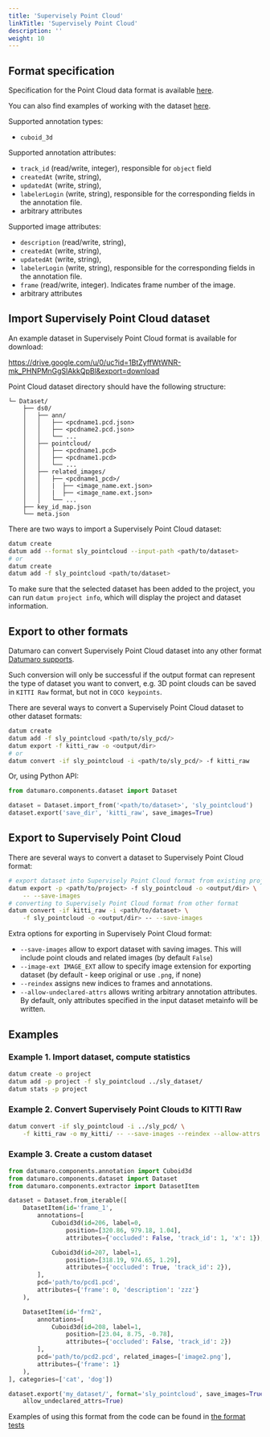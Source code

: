 ```yaml
---
title: 'Supervisely Point Cloud'
linkTitle: 'Supervisely Point Cloud'
description: ''
weight: 10
---
```


## Format specification

Specification for the Point Cloud data format is available
[here](https://docs.supervise.ly/data-organization/00_ann_format_navi).

You can also find examples of working with the dataset
[here](https://drive.google.com/file/d/1BtZyffWtWNR-mk_PHNPMnGgSlAkkQpBl/view).

Supported annotation types:
- `cuboid_3d`

Supported annotation attributes:
- `track_id` (read/write, integer), responsible for `object` field
- `createdAt` (write, string),
- `updatedAt` (write, string),
- `labelerLogin` (write, string), responsible for the corresponding fields
  in the annotation file.
- arbitrary attributes

Supported image attributes:
- `description` (read/write, string),
- `createdAt` (write, string),
- `updatedAt` (write, string),
- `labelerLogin` (write, string), responsible for the corresponding fields
  in the annotation file.
- `frame` (read/write, integer). Indicates frame number of the image.
- arbitrary attributes

## Import Supervisely Point Cloud dataset

An example dataset in Supervisely Point Cloud format is available for download:

<https://drive.google.com/u/0/uc?id=1BtZyffWtWNR-mk_PHNPMnGgSlAkkQpBl&export=download>

Point Cloud dataset directory should have the following structure:

<!--lint disable fenced-code-flag-->
```
└─ Dataset/
    ├── ds0/
    │   ├── ann/
    │   │   ├── <pcdname1.pcd.json>
    │   │   ├── <pcdname2.pcd.json>
    │   │   └── ...
    │   ├── pointcloud/
    │   │   ├── <pcdname1.pcd>
    │   │   ├── <pcdname1.pcd>
    │   │   └── ...
    │   ├── related_images/
    │   │   ├── <pcdname1_pcd>/
    │   │   |  ├── <image_name.ext.json>
    │   │   |  ├── <image_name.ext.json>
    │   │   └── ...
    ├── key_id_map.json
    └── meta.json
```

There are two ways to import a Supervisely Point Cloud dataset:

```bash
datum create
datum add --format sly_pointcloud --input-path <path/to/dataset>
# or
datum create
datum add -f sly_pointcloud <path/to/dataset>
```

To make sure that the selected dataset has been added to the project,
you can run `datum project info`, which will display the project and dataset
information.

## Export to other formats

Datumaro can convert Supervisely Point Cloud dataset into any other
format [Datumaro supports](/docs/user-manual/supported_formats/).

Such conversion will only be successful if the output
format can represent the type of dataset you want to convert,
e.g. 3D point clouds can be saved in `KITTI Raw` format,
but not in `COCO keypoints`.

There are several ways to convert a Supervisely Point Cloud dataset
to other dataset formats:

``` bash
datum create
datum add -f sly_pointcloud <path/to/sly_pcd/>
datum export -f kitti_raw -o <output/dir>
# or
datum convert -if sly_pointcloud -i <path/to/sly_pcd/> -f kitti_raw
```

Or, using Python API:

```python
from datumaro.components.dataset import Dataset

dataset = Dataset.import_from('<path/to/dataset>', 'sly_pointcloud')
dataset.export('save_dir', 'kitti_raw', save_images=True)
```

## Export to Supervisely Point Cloud

There are several ways to convert a dataset to Supervisely Point Cloud format:

``` bash
# export dataset into Supervisely Point Cloud format from existing project
datum export -p <path/to/project> -f sly_pointcloud -o <output/dir> \
    -- --save-images
# converting to Supervisely Point Cloud format from other format
datum convert -if kitti_raw -i <path/to/dataset> \
    -f sly_pointcloud -o <output/dir> -- --save-images
```

Extra options for exporting in Supervisely Point Cloud format:
- `--save-images` allow to export dataset with saving images. This will
  include point clouds and related images (by default `False`)
- `--image-ext IMAGE_EXT` allow to specify image extension
  for exporting dataset (by default - keep original or use `.png`, if none)
- `--reindex` assigns new indices to frames and annotations.
- `--allow-undeclared-attrs` allows writing arbitrary annotation attributes.
  By default, only attributes specified in the input dataset metainfo
  will be written.

## Examples

### Example 1. Import dataset, compute statistics

```bash
datum create -o project
datum add -p project -f sly_pointcloud ../sly_dataset/
datum stats -p project
```

### Example 2. Convert Supervisely Point Clouds to KITTI Raw

``` bash
datum convert -if sly_pointcloud -i ../sly_pcd/ \
    -f kitti_raw -o my_kitti/ -- --save-images --reindex --allow-attrs
```

### Example 3. Create a custom dataset

``` python
from datumaro.components.annotation import Cuboid3d
from datumaro.components.dataset import Dataset
from datumaro.components.extractor import DatasetItem

dataset = Dataset.from_iterable([
    DatasetItem(id='frame_1',
        annotations=[
            Cuboid3d(id=206, label=0,
                position=[320.86, 979.18, 1.04],
                attributes={'occluded': False, 'track_id': 1, 'x': 1}),

            Cuboid3d(id=207, label=1,
                position=[318.19, 974.65, 1.29],
                attributes={'occluded': True, 'track_id': 2}),
        ],
        pcd='path/to/pcd1.pcd',
        attributes={'frame': 0, 'description': 'zzz'}
    ),

    DatasetItem(id='frm2',
        annotations=[
            Cuboid3d(id=208, label=1,
                position=[23.04, 8.75, -0.78],
                attributes={'occluded': False, 'track_id': 2})
        ],
        pcd='path/to/pcd2.pcd', related_images=['image2.png'],
        attributes={'frame': 1}
    ),
], categories=['cat', 'dog'])

dataset.export('my_dataset/', format='sly_pointcloud', save_images=True,
    allow_undeclared_attrs=True)
```

Examples of using this format from the code can be found in
[the format tests](https://github.com/openvinotoolkit/datumaro/tree/develop/tests/test_sly_pointcloud_format.py)
